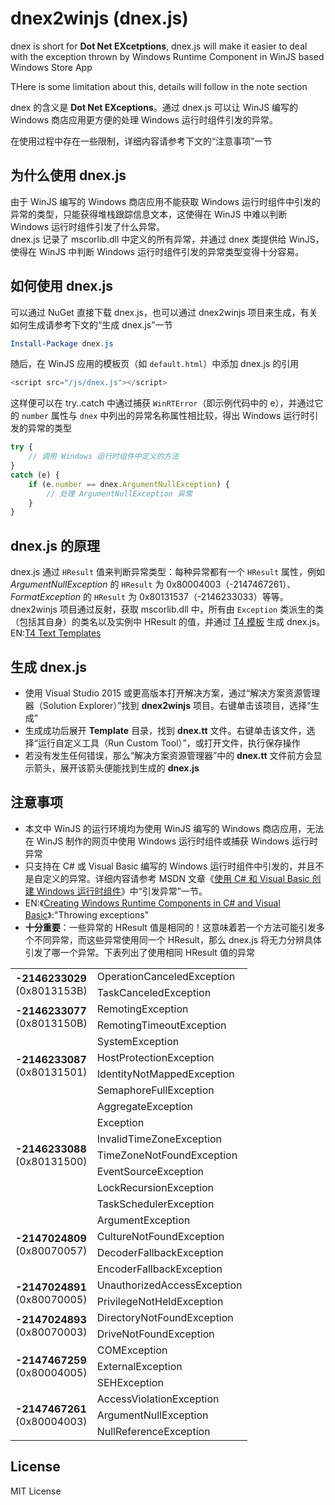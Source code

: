 # dnex2winjs (dnex.js)
dnex is short for **Dot Net EXcetptions**, dnex.js will make it easier to deal with the exception thrown by Windows Runtime Component in WinJS based Windows Store App

THere is some limitation about this, details will follow in the note section

dnex 的含义是 **Dot Net EXceptions**。通过 dnex.js 可以让 WinJS 编写的 Windows 商店应用更方便的处理 Windows 运行时组件引发的异常。

在使用过程中存在一些限制，详细内容请参考下文的“注意事项”一节

## 为什么使用 dnex.js
由于 WinJS 编写的 Windows 商店应用不能获取 Windows 运行时组件中引发的异常的类型，只能获得堆栈跟踪信息文本，这使得在 WinJS 中难以判断 Windows 运行时组件引发了什么异常。<br />
dnex.js 记录了 mscorlib.dll 中定义的所有异常，并通过 dnex 类提供给 WinJS，使得在 WinJS 中判断 Windows 运行时组件引发的异常类型变得十分容易。

## 如何使用 dnex.js
可以通过 NuGet 直接下载 dnex.js，也可以通过 dnex2winjs 项目来生成，有关如何生成请参考下文的“生成 dnex.js”一节
```powershell
Install-Package dnex.js
```

随后，在 WinJS 应用的模板页（如 `default.html`）中添加 dnex.js 的引用
```javascript
<script src="/js/dnex.js"></script>
```

这样便可以在 try..catch 中通过捕获 `WinRTError`（即示例代码中的 e），并通过它的 `number` 属性与 `dnex` 中列出的异常名称属性相比较，得出 Windows 运行时引发的异常的类型
```javascript
try {
    // 调用 Windows 运行时组件中定义的方法
}
catch (e) {
    if (e.number == dnex.ArgumentNullException) {
        // 处理 ArgumentNullException 异常
    }
}
```

## dnex.js 的原理
dnex.js 通过 `HResult` 值来判断异常类型：每种异常都有一个 `HResult` 属性，例如 *ArgumentNullException* 的 `HResult` 为 0x80004003（-2147467261）、*FormatException* 的 `HResult` 为 0x80131537（-2146233033）等等。<br />
dnex2winjs 项目通过反射，获取 mscorlib.dll 中，所有由 `Exception` 类派生的类（包括其自身）的类名以及实例中 HResult 的值，并通过 [T4 模板](https://msdn.microsoft.com/zh-cn/library/bb126445.aspx) 生成 dnex.js。<br />
EN:[T4 Text Templates](https://msdn.microsoft.com/en-us/library/bb126445.aspx)

## 生成 dnex.js
* 使用 Visual Studio 2015 或更高版本打开解决方案，通过“解决方案资源管理器（Solution Explorer）”找到 **dnex2winjs** 项目。右键单击该项目，选择“生成”
* 生成成功后展开 **Template** 目录，找到 **dnex.tt** 文件。右键单击该文件，选择“运行自定义工具（Run Custom Tool）”，或打开文件，执行保存操作
* 若没有发生任何错误，那么“解决方案资源管理器”中的 **dnex.tt** 文件前方会显示箭头，展开该箭头便能找到生成的 **dnex.js**

## 注意事项
* 本文中 WinJS 的运行环境均为使用 WinJS 编写的 Windows 商店应用，无法在 WinJS 制作的网页中使用 Windows 运行时组件或捕获 Windows 运行时异常
* 只支持在 C# 或 Visual Basic 编写的 Windows 运行时组件中引发的，并且不是自定义的异常。详细内容请参考 MSDN 文章《[使用 C# 和 Visual Basic 创建 Windows 运行时组件](https://msdn.microsoft.com/zh-cn/library/windows/apps/xaml/mt609005.aspx)》中“引发异常”一节。<br />
* EN:《[Creating Windows Runtime Components in C# and Visual Basic](https://msdn.microsoft.com/en-us/windows/uwp/winrt-components/creating-windows-runtime-components-in-csharp-and-visual-basic)》:"Throwing exceptions"
* **十分重要**：一些异常的 HResult 值是相同的！这意味着若一个方法可能引发多个不同异常，而这些异常使用同一个 HResult，那么 dnex.js 将无力分辨具体引发了哪一个异常。下表列出了使用相同 HResult 值的异常
<table>
		<tr>
			<td rowspan="2">
				<b>-2146233029</b><br />
				(0x8013153B)
			</td>
			<td>OperationCanceledException</td>
		</tr>
		<tr>
			<td>TaskCanceledException</td>
		</tr>
		<tr>
			<td rowspan="2">
				<b>-2146233077</b><br />
				(0x8013150B)
			</td>
			<td>RemotingException</td>
		</tr>
		<tr>
			<td>RemotingTimeoutException</td>
		</tr>
		<tr>
			<td rowspan="4">
				<b>-2146233087</b><br />
				(0x80131501)
			</td>
			<td>SystemException</td>
		</tr>
		<tr>
			<td>HostProtectionException</td>
		</tr>
		<tr>
			<td>IdentityNotMappedException</td>
		</tr>
		<tr>
			<td>SemaphoreFullException</td>
		</tr>
		<tr>
			<td rowspan="7">
				<b>-2146233088</b><br />
				(0x80131500)
			</td>
			<td>AggregateException</td>
		</tr>
		<tr>
			<td>Exception</td>
		</tr>
		<tr>
			<td>InvalidTimeZoneException</td>
		</tr>
		<tr>
			<td>TimeZoneNotFoundException</td>
		</tr>
		<tr>
			<td>EventSourceException</td>
		</tr>
		<tr>
			<td>LockRecursionException</td>
		</tr>
		<tr>
			<td>TaskSchedulerException</td>
		</tr>
		<tr>
			<td rowspan="4">
				<b>-2147024809</b><br />
				(0x80070057)
			</td>
			<td>ArgumentException</td>
		</tr>
		<tr>
			<td>CultureNotFoundException</td>
		</tr>
		<tr>
			<td>DecoderFallbackException</td>
		</tr>
		<tr>
			<td>EncoderFallbackException</td>
		</tr>
		<tr>
			<td rowspan="2">
				<b>-2147024891</b><br />
				(0x80070005)
			</td>
			<td>UnauthorizedAccessException</td>
		</tr>
		<tr>
			<td>PrivilegeNotHeldException</td>
		</tr>
		<tr>
			<td rowspan="2">
				<b>-2147024893</b><br />
				(0x80070003)
			</td>
			<td>DirectoryNotFoundException</td>
		</tr>
		<tr>
			<td>DriveNotFoundException</td>
		</tr>
		<tr>
			<td rowspan="3">
				<b>-2147467259</b><br />
				(0x80004005)
			</td>
			<td>COMException</td>
		</tr>
		<tr>
			<td>ExternalException</td>
		</tr>
		<tr>
			<td>SEHException</td>
		</tr>
		<tr>
			<td rowspan="3">
				<b>-2147467261</b><br />
				(0x80004003)
			</td>
			<td>AccessViolationException</td>
		</tr>
		<tr>
			<td>ArgumentNullException</td>
		</tr>
		<tr>
			<td>NullReferenceException</td>
		</tr>
</table>

## License
MIT License
